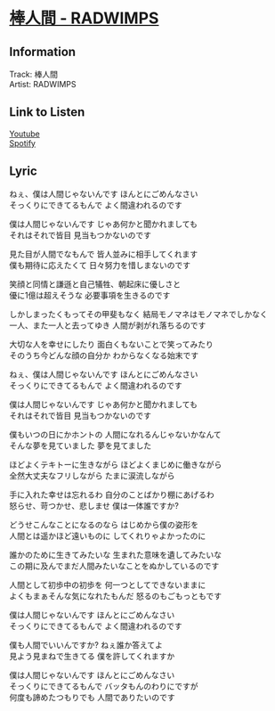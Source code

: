 # [棒人間 - RADWIMPS](https://j-lyric.net/artist/a04ac97/l03da1e.html)  
## Information  
Track: 棒人間  
Artist: RADWIMPS  
## Link to Listen  
[Youtube](null)  
[Spotify](null)  
## Lyric  
ねぇ、僕は人間じゃないんです ほんとにごめんなさい  
そっくりにできてるもんで よく間違われるのです  
  
僕は人間じゃないんです じゃあ何かと聞かれましても  
それはそれで皆目 見当もつかないのです  
  
見た目が人間でなもんで 皆人並みに相手してくれます  
僕も期待に応えたくて 日々努力を惜しまないのです  
  
笑顔と同情と謙遜と自己犠牲、朝起床に優しさと  
優に1億は超えそうな 必要事項を生きるのです  
  
しかしまったくもってその甲斐もなく 結局モノマネはモノマネでしかなく  
一人、また一人と去ってゆき 人間が剥がれ落ちるのです  
  
大切な人を幸せにしたり 面白くもないことで笑ってみたり  
そのうち今どんな顔の自分か わからなくなる始末です  
  
ねぇ、僕は人間じゃないんです ほんとにごめんなさい  
そっくりにできてるもんで よく間違われるのです  
  
僕は人間じゃないんです じゃあ何かと聞かれましても  
それはそれで皆目 見当もつかないのです  
  
僕もいつの日にかホントの 人間になれるんじゃないかなんて  
そんな夢を見ていました 夢を見てました  
  
ほどよくテキトーに生きながら ほどよくまじめに働きながら  
全然大丈夫なフリしながら たまに涙流しながら  
  
手に入れた幸せは忘れるわ 自分のことばかり棚にあげるわ  
怒らせ、苛つかせ、悲しませ 僕は一体誰ですか?  
  
どうせこんなことになるのなら はじめから僕の姿形を  
人間とは遥かほど遠いものに してくれりゃよかったのに  
  
誰かのために生きてみたいな 生まれた意味を遺してみたいな  
この期に及んでまだ人間みたいなことをぬかしているのです  
  
人間として初歩中の初歩を 何一つとしてできないままに  
よくもまぁそんな気になれたもんだ 怒るのもごもっともです  
  
僕は人間じゃないんです ほんとにごめんなさい  
そっくりにできてるもんで よく間違われるのです  
  
僕も人間でいいんですか? ねぇ誰か答えてよ  
見よう見まねで生きてる 僕を許してくれますか  
  
僕は人間じゃないんです ほんとにごめんなさい  
そっくりにできてるもんで バッタもんのわりにですが  
何度も諦めたつもりでも 人間でありたいのです  
  
